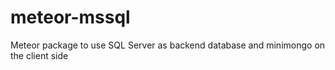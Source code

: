 # meteor-mssql
Meteor package to use SQL Server as backend database and minimongo on the client side

